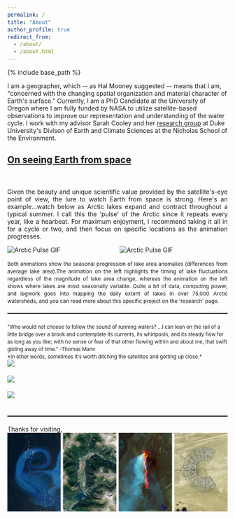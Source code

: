 ```yaml
---
permalink: /
title: "About"
author_profile: true
redirect_from: 
  - /about/
  - /about.html
---
```


{% include base_path %}

I am a geographer, which -- as Hal Mooney suggested -- means that I am, "concerned with the changing spatial organization and material character of Earth's surface."  Currently, I am a PhD Candidate at the University of Oregon where I am fully funded by NASA to utilize satellite-based observations to improve our representation and understanding of the water cycle. I work with my advisor Sarah Cooley and her [research group](https://sites.duke.edu/coollab/) at Duke University's Divison of Earth and Climate Sciences at the Nicholas School of the Environment.
<br/>
## <a href="/files/Earth-from-Space.pdf"> On seeing Earth from space</a>
<p align="justify">
  <br/><br/><span style="font-size:1.0em;">Given the beauty and unique scientific value provided by the satellite's-eye point of view, the lure to watch Earth from space is strong. Here's an example...watch below as Arctic lakes expand and contract throughout a typical summer. I call this the 'pulse' of the Arctic since it repeats every year, like a hearbeat. For maximum enjoyment, I recommend taking it all in for a cycle or two, and then focus on specific locations as the animation progresses. 
</p>

<div style="display: flex; justify-content: center; gap: 10px;">
  <img src="/images/anom_z_12_circle.gif" width="475" alt="Arctic Pulse GIF">
  <img src="/images/anom_km_12_circle.gif" width="475" alt="Arctic Pulse GIF">
</div>

<p align="justify"><span style="font-size:0.85em;"> Both animations show the seasonal progression of lake area anomalies (differences from average lake area).The animation on the left highlights the timing of lake fluctuations regardless of the magnitude of lake area change, whereas the animation on the left shows where lakes are most seasonally variable. Quite a bit of data, computing power, and legwork goes into mapping the daily extent of lakes in over 75,000 Arctic watersheds, and you can read more about this specific project on the 'research' page.</span>
</p>

<hr style="height: 2px; background-color: black; border: none; margin: 20px 0;">
<span style="font-size:0.82em;"> "Who would not choose to follow the sound of running waters? ...I can lean on the rail of a little bridge over a brook and contemplate its currents, its whirlpools, and its steady flow for as long as you like; with no sense or fear of that other flowing within and about me, that swift gliding away of time." -Thomas Mann <br/> 
*In other words, sometimes it's worth ditching the satellites and getting up close.*
</span>
<br/>
<img src='/images/sweetCreekBanner2.jpg' > 
<br/><br/>
<img src='/images/AlaskaBasin2.jpg' > 
<br/><br/>
<img src='/images/rioFigueroabanner.jpg' > 
<br/><br/>
<hr style="height: 2px; background-color: black; border: none; margin: 20px 0;">
Thanks for visiting,<br/>
<img src="/images/Eric.png" style="display: block; margin: 0; padding: 0;">

